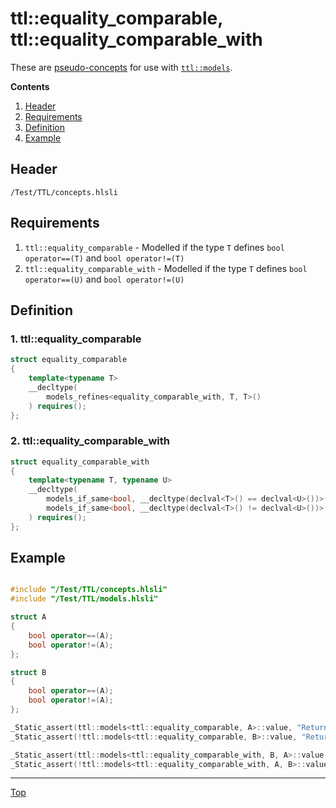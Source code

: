 # ttl::equality_comparable, ttl::equality_comparable_with

These are [pseudo-concepts](./PseudoConcepts.md) for use with [`ttl::models`](./Models.md).

**Contents**
1. [Header](#header)
2. [Requirements](#requirements)
3. [Definition](#definition)
4. [Example](#example)

## Header

`/Test/TTL/concepts.hlsli`

## Requirements

1. `ttl::equality_comparable` - Modelled if the type `T` defines `bool operator==(T)` and `bool operator!=(T)`
2. `ttl::equality_comparable_with` - Modelled if the type `T` defines `bool operator==(U)` and `bool operator!=(U)`

## Definition

### 1. ttl::equality_comparable

```c++
struct equality_comparable
{
    template<typename T>
    __decltype(
        models_refines<equality_comparable_with, T, T>()
    ) requires();
};
```

### 2. ttl::equality_comparable_with

```c++
struct equality_comparable_with
{
    template<typename T, typename U>
    __decltype(
        models_if_same<bool, __decltype(declval<T>() == declval<U>())>(),
        models_if_same<bool, __decltype(declval<T>() != declval<U>())>()
    ) requires();
};
```


## Example

```c++

#include "/Test/TTL/concepts.hlsli"
#include "/Test/TTL/models.hlsli"

struct A
{
    bool operator==(A);
    bool operator!=(A);
};

struct B
{
    bool operator==(A);
    bool operator!=(A);
};

_Static_assert(ttl::models<ttl::equality_comparable, A>::value, "Returns true because A is equality comparable");
_Static_assert(!ttl::models<ttl::equality_comparable, B>::value, "Returns false because B is not equality comparable");

_Static_assert(ttl::models<ttl::equality_comparable_with, B, A>::value, "Returns true because a B can be equality compared with an A");
_Static_assert(!ttl::models<ttl::equality_comparable_with, A, B>::value, "Returns false because an A can not be equality compared with a B");


```
---

[Top](#ttlequality_comparable-ttlequality_comparable_with)